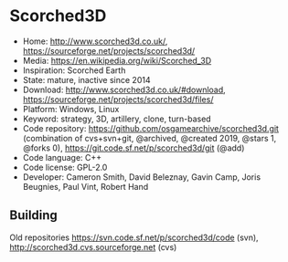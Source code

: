 # Scorched3D

- Home: http://www.scorched3d.co.uk/, https://sourceforge.net/projects/scorched3d/
- Media: https://en.wikipedia.org/wiki/Scorched_3D
- Inspiration: Scorched Earth
- State: mature, inactive since 2014
- Download: http://www.scorched3d.co.uk/#download, https://sourceforge.net/projects/scorched3d/files/
- Platform: Windows, Linux
- Keyword: strategy, 3D, artillery, clone, turn-based
- Code repository: https://github.com/osgamearchive/scorched3d.git (combination of cvs+svn+git, @archived, @created 2019, @stars 1, @forks 0), https://git.code.sf.net/p/scorched3d/git (@add)
- Code language: C++
- Code license: GPL-2.0
- Developer: Cameron Smith, David Beleznay, Gavin Camp, Joris Beugnies, Paul Vint, Robert Hand

## Building

Old repositories https://svn.code.sf.net/p/scorched3d/code (svn), http://scorched3d.cvs.sourceforge.net (cvs)